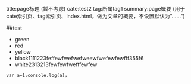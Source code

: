 title:page标题 (暂不考虑)
cate:test2
tag:所属tag1
summary:page概要 (用于cate索引页、tag索引页、index.html，做为文章的概要，不设置默认为"......")

##test
* green
* red
* yellow
* black1111223feffewfwefwefweewfwefewfewfff355f6
* white2313213fewfewfwefffewfew

<pre><code class="javascript">var a=1;console.log(a);</code></pre>

